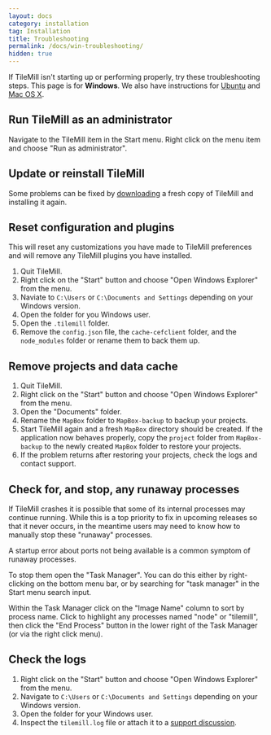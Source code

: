 ```yaml
---
layout: docs
category: installation
tag: Installation
title: Troubleshooting
permalink: /docs/win-troubleshooting/
hidden: true
---
```

If TileMill isn't starting up or performing properly, try these troubleshooting steps. This page is for **Windows**. We also have instructions for [Ubuntu](/tilemill/docs/linux-troubleshooting) and [Mac OS X](/tilemill/docs/mac-troubleshooting).

## Run TileMill as an administrator

Navigate to the TileMill item in the Start menu. Right click on the menu item and choose "Run as administrator".

## Update or reinstall TileMill

Some problems can be fixed by [downloading](http://mapbox.com/tilemill/) a fresh copy of TileMill and installing it again.

## Reset configuration and plugins

This will reset any customizations you have made to TileMill preferences and will remove any TileMill plugins you have installed.

1. Quit TileMill.
2. Right click on the "Start" button and choose "Open Windows Explorer" from the menu.
3. Naviate to `C:\Users` or `C:\Documents and Settings` depending on your Windows version.
4. Open the folder for you Windows user.
5. Open the `.tilemill` folder.
4. Remove the `config.json` file, the `cache-cefclient` folder, and the `node_modules` folder or rename them to back them up.

## Remove projects and data cache

1. Quit TileMill.
2. Right click on the "Start" button and choose "Open Windows Explorer" from the menu.
3. Open the "Documents" folder.
4. Rename the `MapBox` folder to `MapBox-backup` to backup your projects.
5. Start TileMill again and a fresh `MapBox` directory should be created. If the application now behaves properly, copy the `project` folder from `MapBox-backup` to the newly created `MapBox` folder to restore your projects.
6. If the problem returns after restoring your projects, check the logs and contact support.

## Check for, and stop, any runaway processes

If TileMill crashes it is possible that some of its internal processes may continue running. While this is a top priority to fix in upcoming releases so that it never occurs, in the meantime users may need to know how to manually stop these "runaway" processes.

A startup error about ports not being available is a common symptom of runaway processes.

To stop them open the "Task Manager". You can do this either by right-clicking on the bottom menu bar, or by searching for "task manager" in the Start menu search input.

Within the Task Manager click on the "Image Name" column to sort by process name. Click to highlight any processes named "node" or "tilemill", then click the "End Process" button in the lower right of the Task Manager (or via the right click menu).

## Check the logs

1. Right click on the "Start" button and choose "Open Windows Explorer" from the menu.
2. Navigate to `C:\Users` or `C:\Documents and Settings` depending on your Windows version.
3. Open the folder for your Windows user.
4. Inspect the `tilemill.log` file or attach it to a [support discussion](http://support.mapbox.com/discussions/tilemill).
